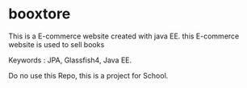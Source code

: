 booxtore
========
This is a E-commerce website created with java EE.
this E-commerce website is used to sell books 

Keywords :
JPA, Glassfish4, Java EE.

Do no use this Repo, this is a project for School.
